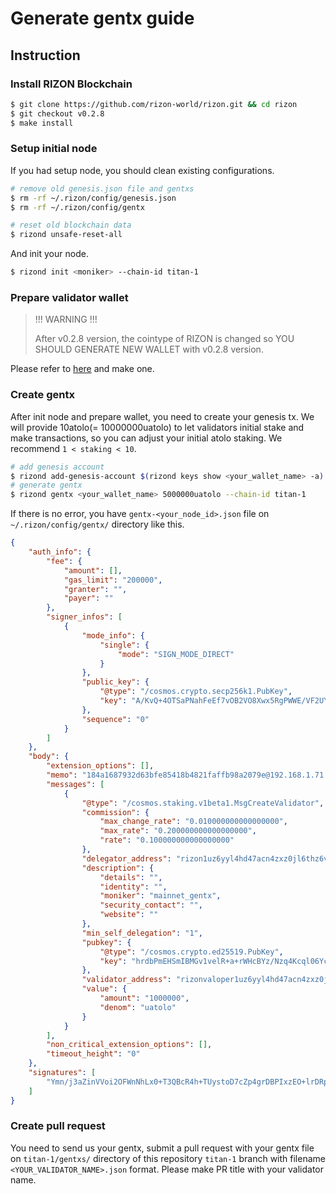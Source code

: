 # Generate gentx guide

## Instruction

### Install RIZON Blockchain

```bash
$ git clone https://github.com/rizon-world/rizon.git && cd rizon
$ git checkout v0.2.8
$ make install
```

### Setup initial node

If you had setup node, you should clean existing configurations.

```bash
# remove old genesis.json file and gentxs
$ rm -rf ~/.rizon/config/genesis.json
$ rm -rf ~/.rizon/config/gentx

# reset old blockchain data
$ rizond unsafe-reset-all
```

And init your node.

```bash
$ rizond init <moniker> --chain-id titan-1
```

### Prepare validator wallet
> !!! WARNING !!!
>
> After v0.2.8 version, the cointype of RIZON is changed so YOU SHOULD GENERATE NEW WALLET with v0.2.8 version.

Please refer to [here](https://docs.rizon.world/resource/cli/general#keys) and make one.

### Create gentx

After init node and prepare wallet, you need to create your genesis tx.
We will provide 10atolo(= 10000000uatolo) to let validators initial stake and make transactions, so you can adjust your initial atolo staking. We recommend  `1 < staking < 10`.

```bash
# add genesis account
$ rizond add-genesis-account $(rizond keys show <your_wallet_name> -a) 10000000uatolo
# generate gentx
$ rizond gentx <your_wallet_name> 5000000uatolo --chain-id titan-1
```

If there is no error, you have `gentx-<your_node_id>.json` file on `~/.rizon/config/gentx/` directory like this.

```json
{
    "auth_info": {
        "fee": {
            "amount": [],
            "gas_limit": "200000",
            "granter": "",
            "payer": ""
        },
        "signer_infos": [
            {
                "mode_info": {
                    "single": {
                        "mode": "SIGN_MODE_DIRECT"
                    }
                },
                "public_key": {
                    "@type": "/cosmos.crypto.secp256k1.PubKey",
                    "key": "A/KvQ+4OTSaPNahFeEf7vOB2VO8Xwx5RgPWWE/VF2UYB"
                },
                "sequence": "0"
            }
        ]
    },
    "body": {
        "extension_options": [],
        "memo": "184a1687932d63bfe85418b4821faffb98a2079e@192.168.1.71:26656",
        "messages": [
            {
                "@type": "/cosmos.staking.v1beta1.MsgCreateValidator",
                "commission": {
                    "max_change_rate": "0.010000000000000000",
                    "max_rate": "0.200000000000000000",
                    "rate": "0.100000000000000000"
                },
                "delegator_address": "rizon1uz6yyl4hd47acn4zxz0jl6thz6vjuz9xr3uurc",
                "description": {
                    "details": "",
                    "identity": "",
                    "moniker": "mainnet_gentx",
                    "security_contact": "",
                    "website": ""
                },
                "min_self_delegation": "1",
                "pubkey": {
                    "@type": "/cosmos.crypto.ed25519.PubKey",
                    "key": "hrdbPmEHSmIBMGv1velR+a+rWHcBYz/Nzq4Kcql06Yc="
                },
                "validator_address": "rizonvaloper1uz6yyl4hd47acn4zxz0jl6thz6vjuz9xs47apg",
                "value": {
                    "amount": "1000000",
                    "denom": "uatolo"
                }
            }
        ],
        "non_critical_extension_options": [],
        "timeout_height": "0"
    },
    "signatures": [
        "Ymn/j3aZinVVoi2OFWnNhLx0+T3QBcR4h+TUystoD7cZp4grDBPIxzEO+lrDRpCmw9j0Npb/oZyRp+UjL0jlFQ=="
    ]
}
```

### Create pull request

You need to send us your gentx, submit a pull request with your gentx file on `titan-1/gentxs/` directory of this repository `titan-1` branch with filename `<YOUR_VALIDATOR_NAME>.json` format.
Please make PR title with your validator name.
